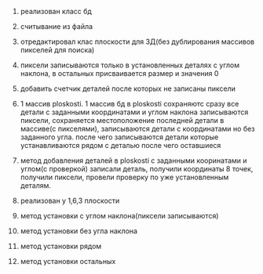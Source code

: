 1) реализован класс бд
2) считывание из файла
3) отредактировал клас плоскости для 3Д(без дублирования массивов пикселей для поиска)
4) пиксели записываются только в установленных деталях с углом наклона, в остальных присваивается размер и значения 0
5) добавить счетчик деталей после которых не записаны пиксели 
6) 1 массив ploskosti. 
1 массив бд
в ploskosti сохраняютс сразу все детали с заданными координатами и углом наклона записываются пиксели, 
    сохраняется местоположение последней детали в массиве(с пикселями),
    записываются детали с координатами но без заданного угла.
после чего записываются детали которые устанавливаются рядом с деталью
после чего оставшиеся
7) метод добавления деталей в ploskosti с заданными кооринатами и углом(с проверкой)
записали деталь, получили координаты 8 точек, получили пиксели, провели проверку по уже установленным деталям.
8) реализован у 1,6,3 плоскости


1) метод установки с углом наклона(пиксели записываются)
2) метод установки без угла наклона
3) метод установки рядом
4) метод установки остальных
